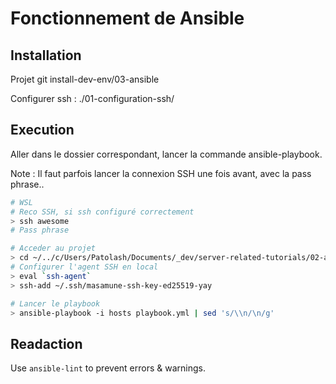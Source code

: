 # Fonctionnement de Ansible

## Installation

Projet git install-dev-env/03-ansible

Configurer ssh : ./01-configuration-ssh/

## Execution

Aller dans le dossier correspondant, lancer la commande ansible-playbook.

Note : Il faut parfois lancer la connexion SSH une fois avant, avec la pass phrase..

```bash
# WSL
# Reco SSH, si ssh configuré correctement
> ssh awesome
# Pass phrase

# Acceder au projet
> cd ~/../c/Users/Patolash/Documents/_dev/server-related-tutorials/02-ansible/02-basic-ansible-example/ansible
# Configurer l'agent SSH en local
> eval `ssh-agent`
> ssh-add ~/.ssh/masamune-ssh-key-ed25519-yay

# Lancer le playbook
> ansible-playbook -i hosts playbook.yml | sed 's/\\n/\n/g'
```

## Readaction

Use `ansible-lint` to prevent errors & warnings.
